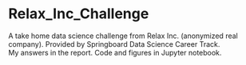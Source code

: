 # Relax_Inc_Challenge
A take home data science challenge from Relax Inc. (anonymized real company). Provided by Springboard Data Science Career Track.<br>
My answers in the report. Code and figures in Jupyter notebook.


